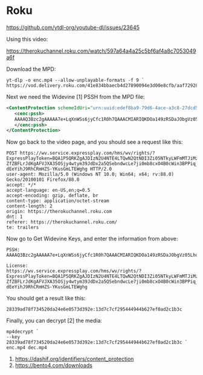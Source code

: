 # Roku

https://github.com/ytdl-org/youtube-dl/issues/23645

Using this video:

https://therokuchannel.roku.com/watch/597a64a4a25c5bf6af4a8c7053049a6f

Download the MPD:

~~~
yt-dlp -o enc.mp4 --allow-unplayable-formats -f 9 `
https://vod.delivery.roku.com/41e834bbaecb4d27890094e3d00e8cfb/aaf72928242741a6ab8d0dfefbd662ca/87fe48887c78431d823a845b377a0c0f/index.mpd
~~~

Next we need the Widevine [1] PSSH from the MPD file:

~~~xml
<ContentProtection schemeIdUri="urn:uuid:edef8ba9-79d6-4ace-a3c8-27dcd51d21ed">
   <cenc:pssh>
   AAAAQ3Bzc2gAAAAA7e+LqXnWSs6jyCfc1R0h7QAAACMIARIQKDOa149zRSDaJObgVz05LhoKaW50ZXJ0cnVzdCIBKg==
   </cenc:pssh>
</ContentProtection>
~~~

Now go back to the video page, and you should see a request like this:

~~~
POST https://wv.service.expressplay.com/hms/wv/rights/?ExpressPlayToken=BQA1P5QRKZgAJDIzN2U4NTE4LTQwN2QtNDI3Zi05NTkyLWFmMTJiMzRkMmU0NwAAAIBW-ZfZBFLrJdKgAFVJXA35OSjy4wtym39JdDx2a5QSebndwcLe7ji0mb8cxO4B0cWin3BPPiq_Xb1X1siMd9EnP4FhzcZu4yaWkM7q0kmgnRY5IcY1oZmiYYDWaNE7wKnDQWhrZKK_wmTDca9xwL19y3M4WASKwsnYr5WEj-dEeYihJ9RhCRmHZS-YKusGmLTEWghg HTTP/2.0
user-agent: Mozilla/5.0 (Windows NT 10.0; Win64; x64; rv:88.0) Gecko/20100101 Firefox/88.0
accept: */*
accept-language: en-US,en;q=0.5
accept-encoding: gzip, deflate, br
content-type: application/octet-stream
content-length: 2
origin: https://therokuchannel.roku.com
dnt: 1
referer: https://therokuchannel.roku.com/
te: trailers
~~~

Now go to Get Widevine Keys, and enter the information from above:

~~~
PSSH:
AAAAQ3Bzc2gAAAAA7e+LqXnWSs6jyCfc1R0h7QAAACMIARIQKDOa149zRSDaJObgVz05LhoKaW50ZXJ0cnVzdCIBKg==

License:
https://wv.service.expressplay.com/hms/wv/rights/?ExpressPlayToken=BQA1P5QRKZgAJDIzN2U4NTE4LTQwN2QtNDI3Zi05NTkyLWFmMTJiMzRkMmU0NwAAAIBW-ZfZBFLrJdKgAFVJXA35OSjy4wtym39JdDx2a5QSebndwcLe7ji0mb8cxO4B0cWin3BPPiq_Xb1X1siMd9EnP4FhzcZu4yaWkM7q0kmgnRY5IcY1oZmiYYDWaNE7wKnDQWhrZKK_wmTDca9xwL19y3M4WASKwsnYr5WEj-dEeYihJ9RhCRmHZS-YKusGmLTEWghg
~~~

You should get a result like this:

~~~
28339ad78f734520da24e6e0573d392e:13d7c7cf295444944b627ef0ad2c1b3c
~~~

Finally, you can decrypt [2] the media:

~~~
mp4decrypt `
--key 28339ad78f734520da24e6e0573d392e:13d7c7cf295444944b627ef0ad2c1b3c `
enc.mp4 dec.mp4
~~~

1. <https://dashif.org/identifiers/content_protection>
2. https://bento4.com/downloads
